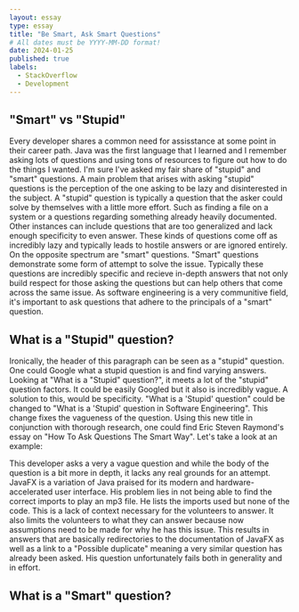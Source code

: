 ```yaml
---
layout: essay
type: essay
title: "Be Smart, Ask Smart Questions"
# All dates must be YYYY-MM-DD format!
date: 2024-01-25
published: true
labels:
  - StackOverflow
  - Development
---
```


## "Smart" vs "Stupid"

Every developer shares a common need for assisstance at some point in their career path. Java was the first language that I learned and I remember asking lots of questions and using tons of resources to figure out how to do the things I wanted. I'm sure I've asked my fair share of "stupid" and "smart" questions. A main problem that arises with asking "stupid" questions is the perception of the one asking to be lazy and disinterested in the subject. A "stupid" question is typically a question that the asker could solve by themselves with a little more effort. Such as finding a file on a system or a questions regarding something already heavily documented. Other instances can include questions that are too generalized and lack enough specificity to even answer. These kinds of questions come off as incredibly lazy and typically leads to hostile answers or are ignored entirely. On the opposite spectrum are "smart" questions. "Smart" questions demonstrate some form of attempt to solve the issue. Typically these questions are incredibly specific and recieve in-depth answers that not only build respect for those asking the questions but can help others that come across the same issue. As software engineering is a very communitive field, it's important to ask questions that adhere to the principals of a "smart" question.


## What is a "Stupid" question?

Ironically, the header of this paragraph can be seen as a "stupid" question. One could Google what a stupid question is and find varying answers. Looking at "What is a "Stupid" question?", it meets a lot of the "stupid" question factors. It could be easily Googled but it also is incredibly vague. A solution to this, would be specificity. "What is a 'Stupid' question" could be changed to "What is a 'Stupid' question in Software Engineering". This change fixes the vagueness of the question. Using this new title in conjunction with thorough research, one could find Eric Steven Raymond's essay on "How To Ask Questions The Smart Way". Let's take a look at an example:

This developer asks a very a vague question and while the body of the question is a bit more in depth, it lacks any real grounds for an attempt. JavaFX is a variation of Java praised for its modern and hardware-accelerated user interface. His problem lies in not being able to find the correct imports to play an mp3 file. He lists the imports used but none of the code. This is a lack of context necessary for the volunteers to answer. It also limits the volunteers to what they can answer because now assumptions need to be made for why he has this issue. This results in answers that are basically redirectories to the documentation of JavaFX as well as a link to a "Possible duplicate" meaning a very similar question has already been asked. His question unfortunately fails both in generality and in effort. 

## What is a "Smart" question?
